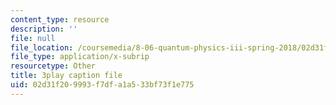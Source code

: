 ```yaml
---
content_type: resource
description: ''
file: null
file_location: /coursemedia/8-06-quantum-physics-iii-spring-2018/02d31f209993f7dfa1a533bf73f1e775_OyZbj4_P7JM.srt
file_type: application/x-subrip
resourcetype: Other
title: 3play caption file
uid: 02d31f20-9993-f7df-a1a5-33bf73f1e775
---
```

